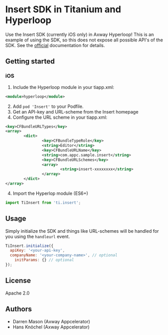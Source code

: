 # Insert SDK in Titanium and Hyperloop

Use the Insert SDK (currently iOS only) in Axway Hyperloop! This is an example of using the SDK, so this does not expose all possible API's
of the SDK. See the [official](https://www.insert.io) documentation for details.

## Getting started

### iOS
1. Include the Hyperloop module in your tiapp.xml:
```xml
<module>hyperloop</module>
```
2. Add `pod 'Insert'` to your Podfile.
2. Get an API-key and URL-scheme from the Insert homepage
3. Configure the URL scheme in your tiapp.xml:
```xml
<key>CFBundleURLTypes</key>
<array>
		<dict>
				<key>CFBundleTypeRole</key>
				<string>Editor</string>
				<key>CFBundleURLName</key>
				<string>com.appc.sample.insert</string>
				<key>CFBundleURLSchemes</key>
				<array>
						<string>insert-xxxxxxxx</string>
				</array>
		</dict>
</array>
```
4. Import the Hyperlop module (ES6+)
```js
import TiInsert from 'ti.insert';
```

## Usage

Simply initialize the SDK and things like URL-schemes will be handled for you using the `handleurl` event.

```js
TiInsert.initialize({
  apiKey: '<your-api-key',
  companyName: '<your-company-name>', // optional
	initParams: {} // optional
});
```

## License

Apache 2.0

## Authors

- Darren Mason (Axway Appcelerator)
- Hans Knöchel (Axway Appcelerator)

